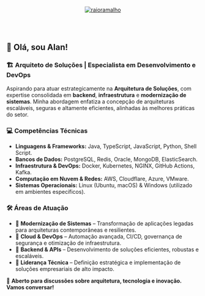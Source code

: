 <br>
<p align="center">
  <a href="#">
    <img src="https://github-profile-trophy.vercel.app/?username=raioramalho&theme=darkhub&no-frame=true&row=2&column=3&margin-w=30&margin-h=30" alt="raioramalho" />
  </a>
</p>
<br>
<br>

## 🚀 Olá, sou Alan!

### 🏗️ Arquiteto de Soluções | Especialista em Desenvolvimento e DevOps

Aspirando para atuar estrategicamente na **Arquitetura de Soluções**, com expertise consolidada em **backend**, **infraestrutura** e **modernização de sistemas**. Minha abordagem enfatiza a concepção de arquiteturas escaláveis, seguras e altamente eficientes, alinhadas às melhores práticas do setor.

### 💻 Competências Técnicas

- **Linguagens & Frameworks:** Java, TypeScript, JavaScript, Python, Shell Script.
- **Bancos de Dados:** PostgreSQL, Redis, Oracle, MongoDB, ElasticSearch.
- **Infraestrutura & DevOps:** Docker, Kubernetes, NGINX, GitHub Actions, Kafka.
- **Computação em Nuvem & Redes:** AWS, Cloudflare, Azure, VMware.
- **Sistemas Operacionais:** Linux (Ubuntu, macOS) & Windows (utilizado em ambientes específicos).

### 🛠️ Áreas de Atuação

- 🔹 **Modernização de Sistemas** – Transformação de aplicações legadas para arquiteturas contemporâneas e resilientes.
- 🔹 **Cloud & DevOps** – Automação avançada, CI/CD, governança de segurança e otimização de infraestrutura.
- 🔹 **Backend & APIs** – Desenvolvimento de soluções eficientes, robustas e escaláveis.
- 🔹 **Liderança Técnica** – Definição estratégica e implementação de soluções empresariais de alto impacto.

📩 **Aberto para discussões sobre arquitetura, tecnologia e inovação. Vamos conversar!**
